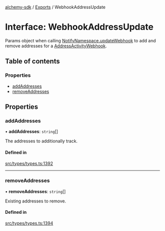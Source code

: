 [alchemy-sdk](../README.md) / [Exports](../modules.md) / WebhookAddressUpdate

# Interface: WebhookAddressUpdate

Params object when calling [NotifyNamespace.updateWebhook](../classes/NotifyNamespace.md#updatewebhook) to add and
remove addresses for a [AddressActivityWebhook](AddressActivityWebhook.md).

## Table of contents

### Properties

- [addAddresses](WebhookAddressUpdate.md#addaddresses)
- [removeAddresses](WebhookAddressUpdate.md#removeaddresses)

## Properties

### addAddresses

• **addAddresses**: `string`[]

The addresses to additionally track.

#### Defined in

[src/types/types.ts:1392](https://github.com/alchemyplatform/alchemy-sdk-js/blob/3091a11/src/types/types.ts#L1392)

___

### removeAddresses

• **removeAddresses**: `string`[]

Existing addresses to remove.

#### Defined in

[src/types/types.ts:1394](https://github.com/alchemyplatform/alchemy-sdk-js/blob/3091a11/src/types/types.ts#L1394)
